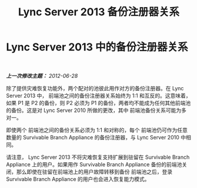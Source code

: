 ﻿---
title: Lync Server 2013 备份注册器关系
TOCTitle: 备份注册器关系
ms:assetid: 7e078271-84b9-4666-989c-c4507a0cdf4a
ms:mtpsurl: https://technet.microsoft.com/zh-cn/library/JJ205033(v=OCS.15)
ms:contentKeyID: 49313386
ms.date: 05/19/2016
mtps_version: v=OCS.15
ms.translationtype: HT
---

# Lync Server 2013 中的备份注册器关系

 

_**上一次修改主题：** 2012-06-28_

除了提供灾难恢复功能外，两个配对的池彼此用作对方的备份注册器。在 Lync Server 2013 中， 前端池之间的备份注册器关系始终为 1:1 和互反的。这意味着，如果 P1 是 P2 的备份，则 P2 必须为 P1 的备份，两者均不能成为任何其他前端池的备份。这是对 Lync Server 2010 所做的更改，其中 前端池备份关系可能为多对一。

即使两个 前端池之间的备份关系必须为 1:1 和对称的，每个 前端池仍可作为任意数量的 Survivable Branch Appliance 的备份注册器，与 Lync Server 2010 中相同。

请注意， Lync Server 2013 不将灾难恢复支持扩展到驻留在 Survivable Branch Appliance 上的用户。如果用作 Survivable Branch Appliance 备份的前端池关闭，那么即使在驻留在前端池上的用户故障转移到备份 前端池之后，登录 Survivable Branch Appliance 的用户也会进入恢复能力模式。

